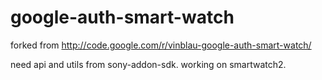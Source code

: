 google-auth-smart-watch
=======================

forked from http://code.google.com/r/vinblau-google-auth-smart-watch/

need api and utils from sony-addon-sdk.
working on smartwatch2.
